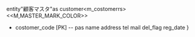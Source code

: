 entity"顧客マスタ"as customer<m_costomerrs>
<<M,MASTER_MARK_COLOR>>
  + costomer_code [PK]
  --
  pas
  name
  address
  tel
  mail
  del_flag
  reg_date
}
